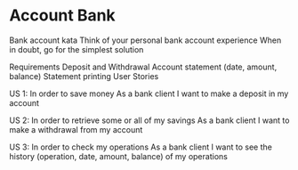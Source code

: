 # Account Bank

Bank account kata
Think of your personal bank account experience When in doubt, go for the simplest solution

Requirements
Deposit and Withdrawal
Account statement (date, amount, balance)
Statement printing
User Stories

US 1:
In order to save money
As a bank client
I want to make a deposit in my account

US 2:
In order to retrieve some or all of my savings
As a bank client
I want to make a withdrawal from my account

US 3:
In order to check my operations
As a bank client
I want to see the history (operation, date, amount, balance) of my operations
